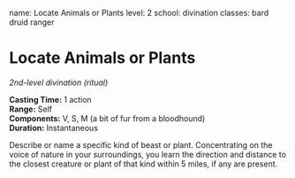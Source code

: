 name: Locate Animals or Plants
level: 2
school: divination
classes: bard
         druid
         ranger

# Locate Animals or Plants 
_2nd-level divination (ritual)_ 

**Casting Time:** 1 action    
**Range:** Self    
**Components:** V, S, M (a bit of fur from a bloodhound)    
**Duration:** Instantaneous 

Describe or name a specific kind of beast or plant. Concentrating on the voice of nature in your surroundings, you learn the direction and distance to the closest creature or plant of that kind within 5 miles, if any are present. 